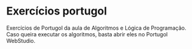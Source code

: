 # Exercícios portugol
Exercícios de Portugol da aula de Algoritmos e Lógica de Programação.
Caso queira executar os algoritmos, basta abrir eles no Portugol WebStudio.
